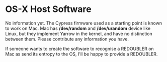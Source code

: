 # OS-X Host Software

No information yet. The Cypress firmware used as a starting point is 
known to work on Mac. Mac has **/dev/random** and **/dev/urandom** device like Linux, but they implement Yarrow in the kernel, and have no distinction between them. Please contribute any information you have.

If someone wants to create the software to recognise a REDOUBLER on Mac as send its entropy to the OS, I'll be happy to provide a REDOUBLER.
